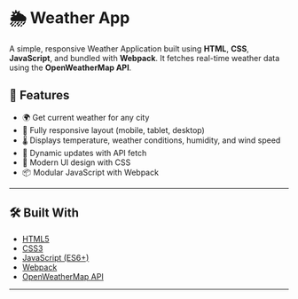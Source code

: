 # 🌦️ Weather App

A simple, responsive Weather Application built using **HTML**, **CSS**, **JavaScript**, and bundled with **Webpack**. It fetches real-time weather data using the **OpenWeatherMap API**.

## 🚀 Features

- 🌍 Get current weather for any city
- 📱 Fully responsive layout (mobile, tablet, desktop)
- 🌡️ Displays temperature, weather conditions, humidity, and wind speed
- 🔄 Dynamic updates with API fetch
- 🎨 Modern UI design with CSS
- 📦 Modular JavaScript with Webpack

---


## 🛠️ Built With

- [HTML5](https://developer.mozilla.org/en-US/docs/Web/Guide/HTML/HTML5)
- [CSS3](https://developer.mozilla.org/en-US/docs/Web/CSS)
- [JavaScript (ES6+)](https://developer.mozilla.org/en-US/docs/Web/JavaScript)
- [Webpack](https://webpack.js.org/)
- [OpenWeatherMap API](https://openweathermap.org/api)

---

